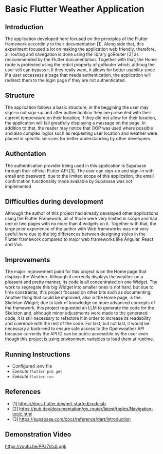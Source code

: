 # Basic Flutter Weather Application

## Introduction
The application developed here focused on the principles of the Flutter framework accordinly to their documentation [1]. Along side that, this experiment focused a lot on making the application web friendly, therefore, all routing and navegation is done using the library goRouter [2] as reccommended by the Flutter documentation. Together with that, the Home route is protected using the redict property of goRouter which, althoug the user still can bypass it if they really want, it allows for better usability since if a user accessess a page that needs authentication, the application will redirect them to the login page if they are not authenticated.

## Structure
The application follows a basic structure; in the beggining the user may sign-in out sign-up and after authentication they are presented with their current temperature on their location; if they did not allow for their location, the application will fail greatfully displaying a message on the page. In addition to that, the reader may notice that OOP was used where possible and also complex logics such as requesting user location and weather were placed in specific services for better understanding by other developers.

## Authentation
The authentication provider being used in this application is Supabase through their official Flutter API [3]. The user can sign-up and sign-in with email and password; due to the limited scope of this application, the email confirmation functionality made available by Supabase was not implemented

## Difficulties during development
Although the author of this project had already developed other applications using the Flutter Framework, all of those were very limited in scope and had one or two pages with no more than 4 widgets on it. Together with that, the large prior experience of the author with Web frameworks was not very useful here due to the big differences between designing styles in the Flutter framework compared to major web frameworks like Angular, React and Vue.

## Improvements
The major improvement point for this project is on the Home page that displays the Weather. Although it correctly displays the weather on a pleasent and pretty manner, its code is all concentrated on one Widget. The work to segregate this big Widget into smaller ones is not hard, but due to time constraints, this project focused on other bits such as documenting. Another thing that could be improved, also in the Home page, is the Skeleton Widget; due to lack of knowledge on more advanced concepts of the framework, this project requested an LLM to generate the code for the Skeleton and, although minor adjustments were made to the generated code, it is still necessary to refactore it in order to increase its readability and coerence with the rest of the code. For last, but not last, it would be necessary a back-end to ensure safe access to the Openweather API because currently the API ID can be public accessible by the user even though this project is using environment variables to load them at runtime.

## Running Instructions

- Configured .env file
- Execute ``` flutter pub get ```
- Execute ``` flutter run ```

## References
 - [1] https://docs.flutter.dev/get-started/codelab
 - [2] https://pub.dev/documentation/go_router/latest/topics/Navigation-topic.html
 - [3] https://supabase.com/docs/reference/dart/introduction

## Demonstration Video
https://youtu.be/PPa7nbJLpgk